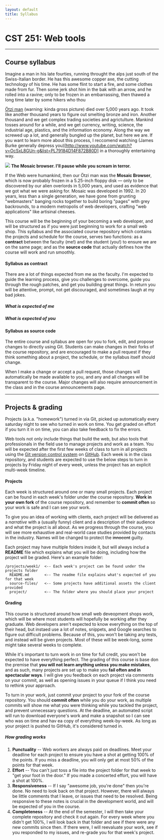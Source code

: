 ```yaml
---
layout: default
title: Syllabus
---
```


CST 251: Web tools
==================

---------------
Course syllabus
---------------

Imagine a man in his late fourties, running throught the alps just south of the Swiss-Italian border. He has this awesome copper axe, the cutting technology of his time. He has some flint to start a fire, and some clothes made from fur. Then some jerk shot him in the bak with an arrow, and he rolled into a ravine; only to be frozen in an embarrassing, then thawed a long time later by some hikers who thou

[&Ouml;tzi man](http://en.wikipedia.org/wiki/Otzi) (warning: kinda gross picture) died over 5,000 years ago. It took like another thousand years to figure out smelting bronze and iron. Another thousand and we get complex trading societies and agrictulture. Mankind tosses around for a while, and we get currency, writing, science, the industrial age, plastics, and the information economy. Along the way we screwed up a lot, and generally bungled up the planet, but here we are. If you want to learn more about this process, I reccomend watching (James Burke generally depress you)[http://www.youtube.com/watch?v=OcSxL8GUn-g&list=PL79184D14F872B80D] in a thoroughly entertaining way.

<div class="span3 figure well">
  <img src="http://upload.wikimedia.org/wikipedia/en/b/b7/NCSA_Mosaic.PNG" class="img-polaroid">
  <strong>The Mosaic browser. I'll pause while you scream in terror.</strong>
</div>

If the Web were humankind, then our &Ouml;tzi man was the **Mosaic Browser**, which is now probably frozen in a 5.25-inch floppy disk &mdash; only to be discovered by our alien overlords in 5,000 years, and used as evidence that we got what we were asking for. Mosaic was developed in 1992. In 20 years, less than a single generation, we have gone from grunting "webmasters" banging rocks together to build boring "pages" with grey backrounds, to a modern metropolis of web developers, crafting "web applications" like artisinal cheeses.

This course will be the beginning of your becoming a web developer, and will be structured as if you were just beginning to work for a small web shop. This syllabus and the associated course repository which contains the projects and schedule for the course, serves two functions: as a **contract** between the faculty (me!) and the student (you!) to ensure we are on the same page; and as the **source code** that actually defines how the course will work and run smoothly.

#### Syllabus as contract

There are a lot of things expected from me as the faculty. I'm expected to guide the learning process, give you challenges to overcome, guide you through the rough patches, and get you building great things. In return you will be attentive, prompt, not get discouraged, and sometimes laugh at my bad jokes.

##### What is expected of me



##### What is expected of you



#### Syllabus as source code

The entire course and syllabus are open for you to fork, edit, and propose changes to directly using Git. Students can make changes in their forks of the course repository, and are encouraged to make a pull request if they think something about a project, the schedule, or the syllabus itself should change.

When I make a change or accept a pull request, those changes will automatically be made available to you, and any and all changes will be transparent to the course. Major changes will also require announcement in the class and in the course announcements page.

------------------
Projects & grading
------------------

Projects (a.k.a. "homework") turned in via Git, picked up automatically every saturday night to see who turned in work on time. You get graded on effort if you turn it in on time, you can also take feedback to fix the errors.

Web tools not only include things that build the web, but also tools that professionals in the field use to manage projects and work as a team. You will be expected after the first few weeks of class to turn in all projects using the [Git version control system](http://git-scm.com/) on [GitHub](http://github.com). Each week is in the class repository, and students are expected to use the below steps to turn in projects by Friday night of every week, unless the project has an explicit multi-week timeline.

#### Projects

Each week is structured around one or many small projects. Each project can be found in each week's folder under the course repository. **Work in your own fork** of the course repository, and remember to **commit often** so your work is safe and I can see your work.

To give you an idea of working with clients, each project will be delivered as a *narrative* with a (usually funny) client and a description of their audience and what the project is all about. As we progress through the course, you will see more exhaustive and real-world case studies provided by contacts in the industry. Names will be changed to protect the <strike>innocent</strike> guilty.

Each project may have multiple folders inside it, but will always includ a **README** file which explains what you will be doing, including how the project will be graded. Here's an example folder:

    /projects/week1/  <-- Each week's project can be found under the projects folder
      README.md       <-- The readme file explains what's expected of you for that week
      source-files/   <-- Some projects have additional assets the client provided
      project/        <-- The folder where you should place your project
      
#### Grading

This course is structured around how small web deveopment shops work, which will be where most students will hopefully be working after they graduate. Web developers aren't expected to know everything on the top of their head, but instaed use a lot of notes, snippets, and Google searches to figure out difficult problems. Because of this, you won't be taking any tests, and instead will be given projects. Most of these will be week-long, some might take several weeks to complete.

While it's important to turn work in on time for full credit, you won't be expected to have everything perfect. The grading of this course is base don the premise that **you will not learn anything unless you make mistakes**, and as such, many projects are set up to make you **fail often and in spectacular ways**. I will give you feedback on each project via comments on your commit, as well as opening issues in your queue if I think you need to rethink your approach.

To turn in your work, just commit your project to your fork of the course repository. You should **commit often** while you do your work, as multiple commits will show me what you were thinking while you tackled the project, and prevent unnecessary questions. At the deadline, an automated script will run to download everyone's work and make a snapshot so I can see who was on time and hav ea copy of everything week-by-week. As long as your project is pushed to GitHub, it's considered turned in.

##### How grading works

1. **Punctuality** -- Web workers are always paid on deadlines. Meet your deadline for each project to ensure you have a shot at getting 100% of the points. If you miss a deadline, you will only get at most 50% of the points for that week.
2. **Effort** -- You can't just toss a file into the project folder for that week to "get your foot in the door." If you made a concerted effort, you will have a shot at 100%.
3. **Responsiveness** -- If I say "awesome job, you're done" then you're done. No need to look back on that project. However, there will always be little comments that I leave, or issues that need to be resolved. Being responsive to these notes is crucial in the development world, and will be expected of you in the course.
4. **Completeness** -- At the end of the semester, I will then take your complete repository and check it out again. For every week where you didn't get 100%, I will look back in that folder and see if there were any new commits since then. If there were, I will reevaluate your work, see if you responded to my issues, and re-grade you for that week's project.